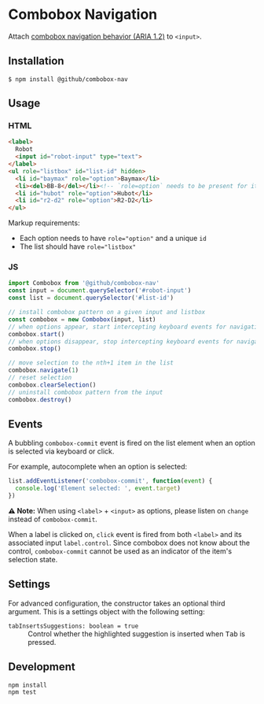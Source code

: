 # Combobox Navigation

Attach [combobox navigation behavior (ARIA 1.2)](https://www.w3.org/TR/wai-aria-1.2/#combobox) to `<input>`.

## Installation

```
$ npm install @github/combobox-nav
```

## Usage

### HTML

```html
<label>
  Robot
  <input id="robot-input" type="text">
</label>
<ul role="listbox" id="list-id" hidden>
  <li id="baymax" role="option">Baymax</li>
  <li><del>BB-8</del></li><!-- `role=option` needs to be present for item to be selectable -->
  <li id="hubot" role="option">Hubot</li>
  <li id="r2-d2" role="option">R2-D2</li>
</ul>
```

Markup requirements:

- Each option needs to have `role="option"` and a unique `id`
- The list should have `role="listbox"`

### JS

```js
import Combobox from '@github/combobox-nav'
const input = document.querySelector('#robot-input')
const list = document.querySelector('#list-id')

// install combobox pattern on a given input and listbox
const combobox = new Combobox(input, list)
// when options appear, start intercepting keyboard events for navigation
combobox.start()
// when options disappear, stop intercepting keyboard events for navigation
combobox.stop()

// move selection to the nth+1 item in the list
combobox.navigate(1)
// reset selection
combobox.clearSelection()
// uninstall combobox pattern from the input
combobox.destroy()
```

## Events

A bubbling `combobox-commit` event is fired on the list element when an option is selected via keyboard or click.

For example, autocomplete when an option is selected:

```js
list.addEventListener('combobox-commit', function(event) {
  console.log('Element selected: ', event.target)
})
```

**⚠ Note:** When using `<label>` + `<input>` as options, please listen on `change` instead of `combobox-commit`.

When a label is clicked on, `click` event is fired from both `<label>` and its associated input `label.control`. Since combobox does not know about the control, `combobox-commit` cannot be used as an indicator of the item's selection state.

## Settings

For advanced configuration, the constructor takes an optional third argument. This is a settings object with the following setting:

<dl>
  <dt><code>tabInsertsSuggestions: boolean = true</code></dt>
  <dd>Control whether the highlighted suggestion is inserted when <kbd>Tab</kbd> is pressed.</dd>
</dl>

## Development

```
npm install
npm test
```
